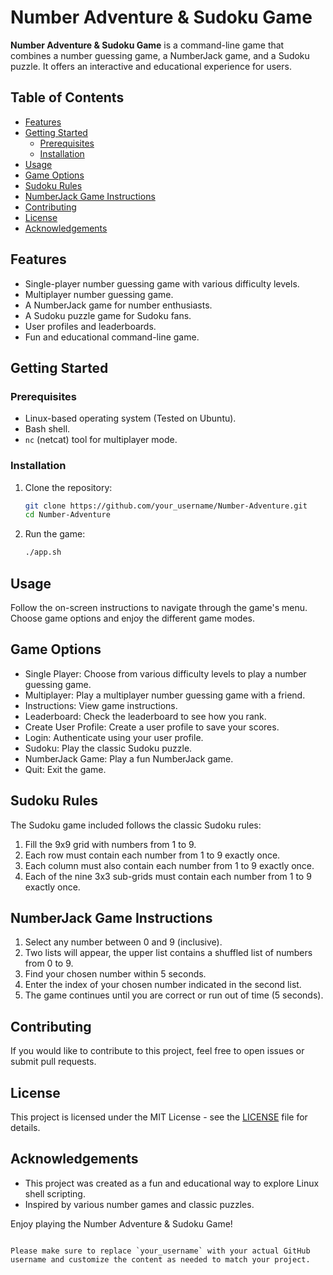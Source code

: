 # Number Adventure & Sudoku Game

**Number Adventure & Sudoku Game** is a command-line game that combines a number guessing game, a NumberJack game, and a Sudoku puzzle. It offers an interactive and educational experience for users.

## Table of Contents

- [Features](#features)
- [Getting Started](#getting-started)
  - [Prerequisites](#prerequisites)
  - [Installation](#installation)
- [Usage](#usage)
- [Game Options](#game-options)
- [Sudoku Rules](#sudoku-rules)
- [NumberJack Game Instructions](#numberjack-game-instructions)
- [Contributing](#contributing)
- [License](#license)
- [Acknowledgements](#acknowledgements)

## Features

- Single-player number guessing game with various difficulty levels.
- Multiplayer number guessing game.
- A NumberJack game for number enthusiasts.
- A Sudoku puzzle game for Sudoku fans.
- User profiles and leaderboards.
- Fun and educational command-line game.

## Getting Started

### Prerequisites

- Linux-based operating system (Tested on Ubuntu).
- Bash shell.
- `nc` (netcat) tool for multiplayer mode.

### Installation

1. Clone the repository:

   ```bash
   git clone https://github.com/your_username/Number-Adventure.git
   cd Number-Adventure
   ```

2. Run the game:

   ```bash
   ./app.sh
   ```

## Usage

Follow the on-screen instructions to navigate through the game's menu. Choose game options and enjoy the different game modes.

## Game Options

- Single Player: Choose from various difficulty levels to play a number guessing game.
- Multiplayer: Play a multiplayer number guessing game with a friend.
- Instructions: View game instructions.
- Leaderboard: Check the leaderboard to see how you rank.
- Create User Profile: Create a user profile to save your scores.
- Login: Authenticate using your user profile.
- Sudoku: Play the classic Sudoku puzzle.
- NumberJack Game: Play a fun NumberJack game.
- Quit: Exit the game.

## Sudoku Rules

The Sudoku game included follows the classic Sudoku rules:

1. Fill the 9x9 grid with numbers from 1 to 9.
2. Each row must contain each number from 1 to 9 exactly once.
3. Each column must also contain each number from 1 to 9 exactly once.
4. Each of the nine 3x3 sub-grids must contain each number from 1 to 9 exactly once.

## NumberJack Game Instructions

1. Select any number between 0 and 9 (inclusive).
2. Two lists will appear, the upper list contains a shuffled list of numbers from 0 to 9.
3. Find your chosen number within 5 seconds.
4. Enter the index of your chosen number indicated in the second list.
5. The game continues until you are correct or run out of time (5 seconds).

## Contributing

If you would like to contribute to this project, feel free to open issues or submit pull requests.

## License

This project is licensed under the MIT License - see the [LICENSE](LICENSE) file for details.

## Acknowledgements

- This project was created as a fun and educational way to explore Linux shell scripting.
- Inspired by various number games and classic puzzles.

Enjoy playing the Number Adventure & Sudoku Game!

```

Please make sure to replace `your_username` with your actual GitHub username and customize the content as needed to match your project.
```
